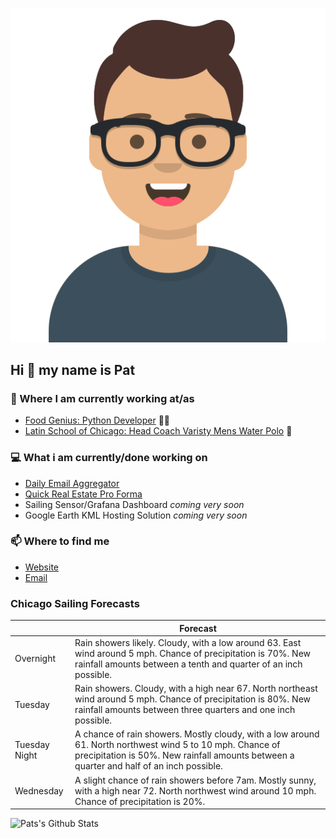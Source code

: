 [![Social banner for p-j-falconer](https://raw.githubusercontent.com/P-J-FALCONER/P-J-FALCONER/master/assets/avataaars.svg)](https://patfalconer.com/)
## Hi :wave: my name is Pat

### 💼 Where I am currently working at/as
- [Food Genius: Python Developer](https://getfoodgenius.com/) 🍔🐍
- [Latin School of Chicago: Head Coach Varisty Mens Water Polo](https://www.latinschool.org/) 🤽


### 💻 What i am currently/done working on
 - [Daily Email Aggregator](https://github.com/P-J-FALCONER/dott_daily_mail)
 - [Quick Real Estate Pro Forma](https://github.com/P-J-FALCONER/henry)
 - Sailing Sensor/Grafana Dashboard *coming very soon*
 - Google Earth KML Hosting Solution *coming very soon*

### 📫 Where to find me
 - [Website](https://patfalconer.com/)
 - [Email](mailto:patrick.j.falconer@gmail.com)


### Chicago Sailing Forecasts
|   | Forecast  |
|---|---|
| Overnight | Rain showers likely. Cloudy, with a low around 63. East wind around 5 mph. Chance of precipitation is 70%. New rainfall amounts between a tenth and quarter of an inch possible. |
| Tuesday | Rain showers. Cloudy, with a high near 67. North northeast wind around 5 mph. Chance of precipitation is 80%. New rainfall amounts between three quarters and one inch possible. |
| Tuesday Night | A chance of rain showers. Mostly cloudy, with a low around 61. North northwest wind 5 to 10 mph. Chance of precipitation is 50%. New rainfall amounts between a quarter and half of an inch possible. |
| Wednesday | A slight chance of rain showers before 7am. Mostly sunny, with a high near 72. North northwest wind around 10 mph. Chance of precipitation is 20%. |

![Pats's Github Stats](https://github-readme-stats.vercel.app/api?username=p-j-falconer&show_icons=true&theme=radical)
